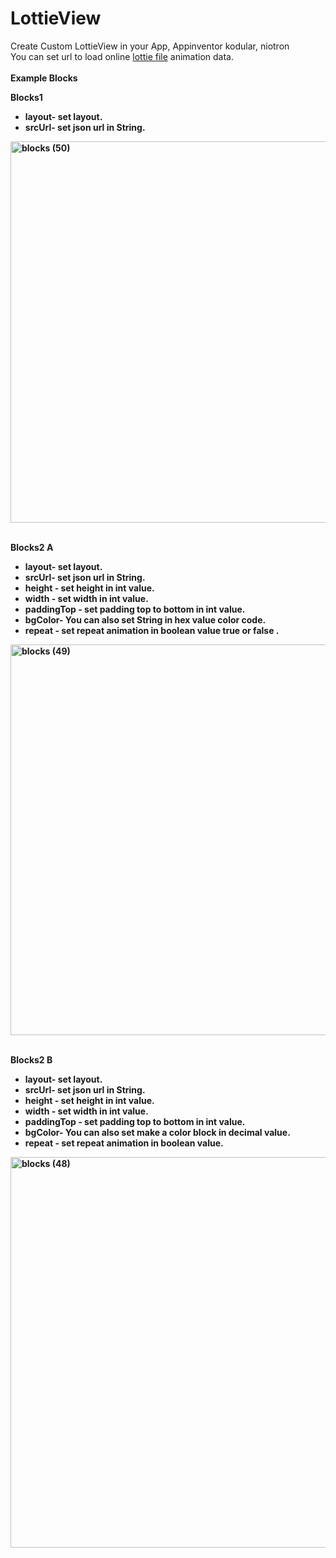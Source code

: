 # LottieView
Create Custom LottieView in your App, Appinventor kodular, niotron
<br>You can set url to load online <a href='https://lottiefiles.com/' target='_blank'>lottie file</a> animation data.
<br>  <br>
<b> Example Blocks<b> <br>
 
  
  <b>Blocks1<b><br>
 * <b>layout</b>- set layout.
   <br>
 * <b>srcUrl</b>- set json url in String.
     <br>
<img width="610" alt="blocks (50)" src="https://user-images.githubusercontent.com/83898001/120901004-ca17a880-c655-11eb-844e-c8579f58b334.png">
  <br>
    
  <br> <b>Blocks2 A<br>
 * <b>layout</b>- set layout.
   <br>
 * <b>srcUrl</b>- set json url in String.
     <br>
 * <b>height </b>- set height in int value.
       <br>
 * <b>width </b>- set width in int value.
         <br>
 * <b>paddingTop </b>- set padding top to bottom in int value.
           <br>
 * <b>bgColor<b>- You can also set String in hex value color code.<br>
 * <b>repeat <b>- set repeat animation in boolean value true or false .
           <br>
<img width="625" alt="blocks (49)" src="https://user-images.githubusercontent.com/83898001/120901016-dac81e80-c655-11eb-823b-22dab0228545.png">
  <br>
      
  <br> <b>Blocks2 B<b>
 * <b>layout</b>- set layout.
   <br>
 * <b>srcUrl</b>- set json url in String.
     <br>
 * <b>height </b>- set height in int value.
       <br>
 * <b>width </b>- set width in int value.
         <br>
 * <b>paddingTop </b>- set padding top to bottom in int value.
           <br>
 * <b>bgColor<b>- You can also set make a color block in  decimal value.<br>
 * <b>repeat <b>- set repeat animation in boolean value.
           <br>
<img width="625" alt="blocks (48)" src="https://user-images.githubusercontent.com/83898001/120901021-e0256900-c655-11eb-8d5f-8756d2e92615.png">
     

